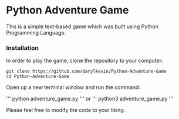 # **Python Adventure Game**

This is a simple text-based game which was built using Python Programming Language.

### Installation

In order to play the game, clone the repository to your computer:

```
git clone https://github.com/darylkevin/Python-Adventure-Game
cd Python-Adventure-Game
```

Open up a new terminal window and run the command:

'''
python adventure_game.py
'''
or
'''
python3 adventure_game.py
'''

Please feel free to modify the code to your liking.
